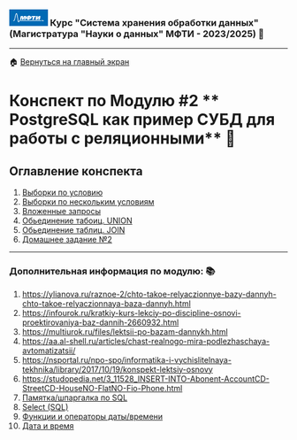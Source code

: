 ### <img src='../static/img/mipt-icon.png' width="70" height="30">  Курс "Система хранения обработки данных" (Магистратура "Науки о данных" МФТИ - 2023/2025) :blue_book:  
---
:house: [Вернуться на главный экран](..)
# Конспект по Модулю #2 ** PostgreSQL как пример СУБД для работы с реляционными**  :blue_book:


## Оглавление конспекта
1. [Выборки по условию](./2_operators.md) 
2. [Выборки по нескольким условиям](./3_multiple_clause.md)
3. [Вложенные запросы](./4_subqueary.md)
4. [Обьединение табоиц. UNION](./5_union.md)
5. [Обьединение таблиц. JOIN](./6_join.md)
6. [Домашнее задание №2](./1_module2_hw.ipynb)

---



### Дополнительная информация по модулю: :books:
1.  <https://ylianova.ru/raznoe-2/chto-takoe-relyaczionnye-bazy-dannyh-chto-takoe-relyaczionnaya-baza-dannyh.html>
2.  <https://infourok.ru/kratkiy-kurs-lekciy-po-discipline-osnovi-proektirovaniya-baz-dannih-2660932.html>
3.  <https://multiurok.ru/files/lektsii-po-bazam-dannykh.html>
4.  <https://aa.al-shell.ru/articles/chast-realnogo-mira-podlezhaschaya-avtomatizatsii/>
5.  <https://nsportal.ru/npo-spo/informatika-i-vychislitelnaya-tekhnika/library/2017/10/19/konspekt-lektsiy-osnovy>
6.  <https://studopedia.net/3_11528_INSERT-INTO-Abonent-AccountCD-StreetCD-HouseNO-FlatNO-Fio-Phone.html>
7.   [Памятка/шпаргалка по SQL](https://habr.com/ru/articles/564390/#%D0%BE%D0%BF%D0%B5%D1%80%D0%B0%D1%82%D0%BE%D1%80%D1%8B)
7.   [Select (SQL)](https://ru.wikipedia.org/wiki/Select_(SQL))
9.   [Функции и операторы даты/времени](https://docs.tantorlabs.ru/tdb/ru/15_2/be/functions-datetime.html)
10.   [Дата и время](https://pgcookbook.ru/programming/date_and_time.html)
